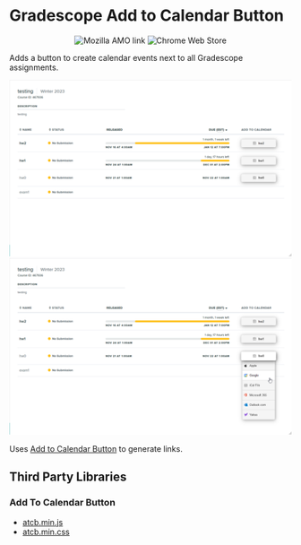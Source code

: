 # Gradescope Add to Calendar Button

<div align="center">
    <img alt="Mozilla AMO link" src="https://img.shields.io/amo/v/gradescope-add-to-calendar" />
    <img alt="Chrome Web Store" src="https://img.shields.io/chrome-web-store/v/bdbeeblaipbingbdhkgmkoefpfolpjmg" />
</div>

Adds a button to create calendar events next to all Gradescope assignments.

![Example image showing button column](assets/example1.png)
![Example image showing button calendar options](assets/example2.png)

Uses [Add to Calendar Button](https://github.com/add2cal/add-to-calendar-button) to generate links.

## Third Party Libraries

### Add To Calendar Button

* [atcb.min.js](https://github.com/add2cal/add-to-calendar-button/blob/main/dist/atcb.min.js)
* [atcb.min.css](https://github.com/add2cal/add-to-calendar-button/blob/main/assets/css/atcb.min.css)
